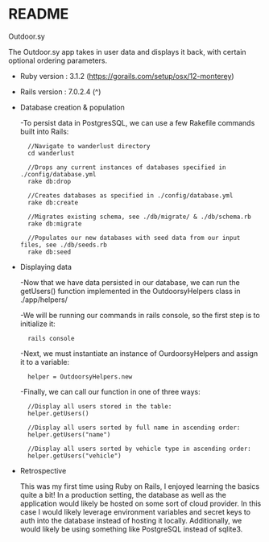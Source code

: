# README

Outdoor.sy

The Outdoor.sy app takes in user data and displays it back, with certain
optional ordering parameters.

* Ruby version : 3.1.2 (https://gorails.com/setup/osx/12-monterey)
* Rails version : 7.0.2.4 (^)

* Database creation & population

    -To persist data in PostgresSQL, we can use a few Rakefile commands built
     into Rails:

        //Navigate to wanderlust directory
        cd wanderlust

        //Drops any current instances of databases specified in ./config/database.yml
        rake db:drop

        //Creates databases as specified in ./config/database.yml
        rake db:create

        //Migrates existing schema, see ./db/migrate/ & ./db/schema.rb 
        rake db:migrate 

        //Populates our new databases with seed data from our input files, see ./db/seeds.rb
        rake db:seed 

* Displaying data

    -Now that we have data persisted in our database, we can run the getUsers() function 
     implemented in the OutdoorsyHelpers class in ./app/helpers/

    -We will be running our commands in rails console, so the first step is to initialize it:

        rails console
    
    -Next, we must instantiate an instance of OurdoorsyHelpers and assign it to a variable:

        helper = OutdoorsyHelpers.new
    
    -Finally, we can call our function in one of three ways:

        //Display all users stored in the table:
        helper.getUsers() 

        //Display all users sorted by full name in ascending order:
        helper.getUsers("name")

        //Display all users sorted by vehicle type in ascending order:
        helper.getUsers("vehicle")

* Retrospective

    This was my first time using Ruby on Rails, I enjoyed learning the basics quite a bit!
    In a production setting, the database as well as the application would likely be hosted
    on some sort of cloud provider. In this case I would likely leverage environment variables
    and secret keys to auth into the database instead of hosting it locally. Additionally, we would
    likely be using something like PostgreSQL instead of sqlite3.